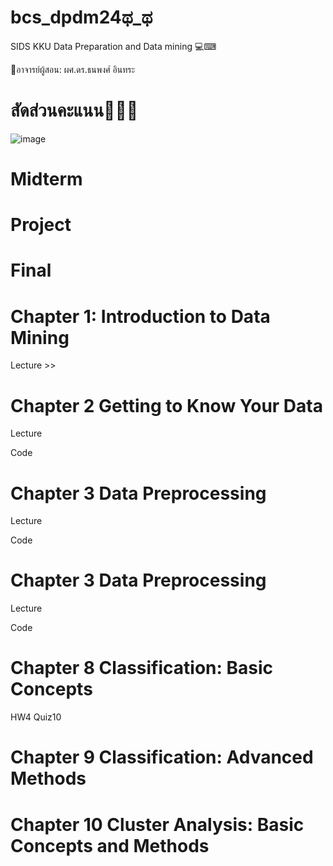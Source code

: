 # bcs_dpdm24ಥ_ಥ
SIDS KKU Data Preparation and Data mining 💻⌨

📕อาจารย์ผู้สอน: ผศ.ดร.ธนพงศ์ อินทระ

# สัดส่วนคะแนน🔋🔋🔋
![image](https://github.com/user-attachments/assets/8c9ae1f6-eed0-4818-a648-7f1245d02fc0)

# Midterm 

# Project
# Final

# Chapter 1: Introduction to Data Mining
Lecture >>

# Chapter 2 Getting to Know Your Data
Lecture 

Code 

# Chapter 3 Data Preprocessing
Lecture 

Code 

# Chapter 3 Data Preprocessing
Lecture 

Code 

# Chapter 8 Classification: Basic Concepts
HW4 
Quiz10
# Chapter 9 Classification: Advanced Methods
# Chapter 10 Cluster Analysis: Basic Concepts and Methods


